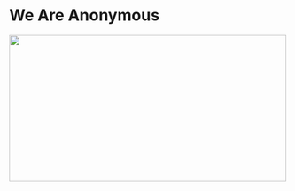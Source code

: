 <!DOCTYPE html>
<head>
</head>
<body>
<h1> We Are Anonymous </h1>
<img src="https://static.iris.net.co/semana/upload/images/2020/6/1/675397_1.jpg"  width="500" height="265">
</body>
